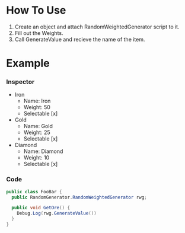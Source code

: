 # How To Use
1. Create an object and attach RandomWeightedGenerator script to it.
2. Fill out the Weights.
3. Call GenerateValue and recieve the name of the item.

# Example
### Inspector
- Iron
    - Name: Iron
    - Weight: 50
    - Selectable [x]
- Gold
    - Name: Gold
    - Weight: 25
    - Selectable [x]
- Diamond
    - Name: Diamond
    - Weight: 10
    - Selectable [x]

### Code
```csharp
public class FooBar {
  public RandomGenerator.RandomWeightedGenerator rwg;

  public void GetOre() {
    Debug.Log(rwg.GenerateValue())
  }
}
```